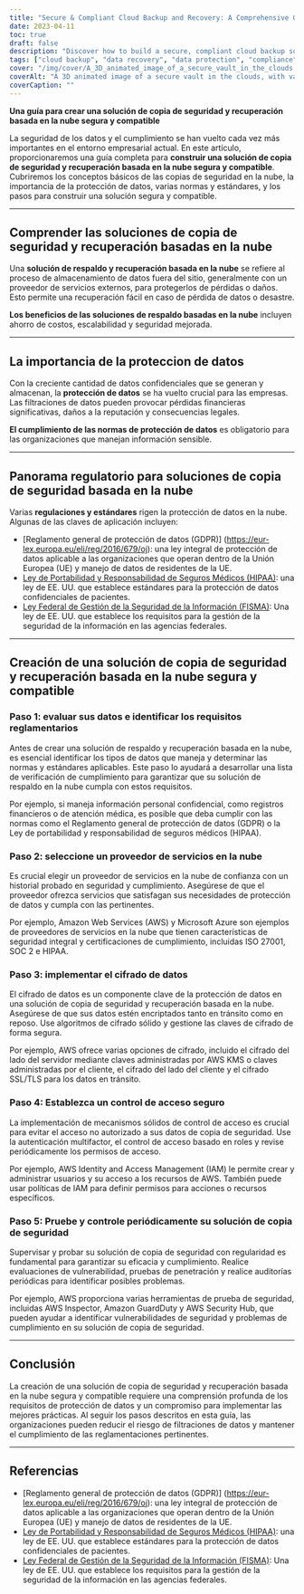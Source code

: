 ```yaml
---
title: "Secure & Compliant Cloud Backup and Recovery: A Comprehensive Guide"
date: 2023-04-11
toc: true
draft: false
description: "Discover how to build a secure, compliant cloud backup solution for data protection."
tags: ["cloud backup", "data recovery", "data protection", "compliance", "GDPR", "HIPAA", "FISMA", "cloud service provider", "encryption", "access control", "security", "regulations", "standards", "best practices", "vulnerability assessment", "penetration testing", "audits", "risk management", "scalability", "monitoring"]
cover: "/img/cover/A_3D_animated_image_of_a_secure_vault_in_the_clouds.png"
coverAlt: "A 3D animated image of a secure vault in the clouds, with various regulatory icons (GDPR, HIPAA, FISMA) floating around it and a shield symbolizing data protection."
coverCaption: ""
---
```


**Una guía para crear una solución de copia de seguridad y recuperación basada en la nube segura y compatible**  La seguridad de los datos y el cumplimiento se han vuelto cada vez más importantes en el entorno empresarial actual. En este artículo, proporcionaremos una guía completa para **construir una solución de copia de seguridad y recuperación basada en la nube segura y compatible**. Cubriremos los conceptos básicos de las copias de seguridad en la nube, la importancia de la protección de datos, varias normas y estándares, y los pasos para construir una solución segura y compatible.  ______  ## Comprender las soluciones de copia de seguridad y recuperación basadas en la nube  Una **solución de respaldo y recuperación basada en la nube** se refiere al proceso de almacenamiento de datos fuera del sitio, generalmente con un proveedor de servicios externos, para protegerlos de pérdidas o daños. Esto permite una recuperación fácil en caso de pérdida de datos o desastre.  **Los beneficios de las soluciones de respaldo basadas en la nube** incluyen ahorro de costos, escalabilidad y seguridad mejorada.  ______  ## La importancia de la proteccion de datos  Con la creciente cantidad de datos confidenciales que se generan y almacenan, la **protección de datos** se ha vuelto crucial para las empresas. Las filtraciones de datos pueden provocar pérdidas financieras significativas, daños a la reputación y consecuencias legales.  **El cumplimiento de las normas de protección de datos** es obligatorio para las organizaciones que manejan información sensible.  ______  ## Panorama regulatorio para soluciones de copia de seguridad basada en la nube  Varias **regulaciones y estándares** rigen la protección de datos en la nube. Algunas de las claves de aplicación incluyen:  - [Reglamento general de protección de datos (GDPR)] (https://eur-lex.europa.eu/eli/reg/2016/679/oj): una ley integral de protección de datos aplicable a las organizaciones que operan dentro de la Unión Europea (UE) y manejo de datos de residentes de la UE. - [Ley de Portabilidad y Responsabilidad de Seguros Médicos (HIPAA)](https://www.hhs.gov/hipaa/index.html): una ley de EE. UU. que establece estándares para la protección de datos confidenciales de pacientes. - [Ley Federal de Gestión de la Seguridad de la Información (FISMA)](https://csrc.nist.gov/Projects/Risk-Management/risk-management-overview): Una ley de EE. UU. que establece los requisitos para la gestión de la seguridad de la información en las agencias federales.  ______  ## Creación de una solución de copia de seguridad y recuperación basada en la nube segura y compatible  ### Paso 1: evaluar sus datos e identificar los requisitos reglamentarios  Antes de crear una solución de respaldo y recuperación basada en la nube, es esencial identificar los tipos de datos que maneja y determinar las normas y estándares aplicables. Este paso lo ayudará a desarrollar una lista de verificación de cumplimiento para garantizar que su solución de respaldo en la nube cumpla con estos requisitos.  Por ejemplo, si maneja información personal confidencial, como registros financieros o de atención médica, es posible que deba cumplir con las normas como el Reglamento general de protección de datos (GDPR) o la Ley de portabilidad y responsabilidad de seguros médicos (HIPAA).  ### Paso 2: seleccione un proveedor de servicios en la nube  Es crucial elegir un proveedor de servicios en la nube de confianza con un historial probado en seguridad y cumplimiento. Asegúrese de que el proveedor ofrezca servicios que satisfagan sus necesidades de protección de datos y cumpla con las pertinentes.  Por ejemplo, Amazon Web Services (AWS) y Microsoft Azure son ejemplos de proveedores de servicios en la nube que tienen características de seguridad integral y certificaciones de cumplimiento, incluidas ISO 27001, SOC 2 e HIPAA.  ### Paso 3: implementar el cifrado de datos  El cifrado de datos es un componente clave de la protección de datos en una solución de copia de seguridad y recuperación basada en la nube. Asegúrese de que sus datos estén encriptados tanto en tránsito como en reposo. Use algoritmos de cifrado sólido y gestione las claves de cifrado de forma segura.  Por ejemplo, AWS ofrece varias opciones de cifrado, incluido el cifrado del lado del servidor mediante claves administradas por AWS KMS o claves administradas por el cliente, el cifrado del lado del cliente y el cifrado SSL/TLS para los datos en tránsito.  ### Paso 4: Establezca un control de acceso seguro  La implementación de mecanismos sólidos de control de acceso es crucial para evitar el acceso no autorizado a sus datos de copia de seguridad. Use la autenticación multifactor, el control de acceso basado en roles y revise periódicamente los permisos de acceso.  Por ejemplo, AWS Identity and Access Management (IAM) le permite crear y administrar usuarios y su acceso a los recursos de AWS. También puede usar políticas de IAM para definir permisos para acciones o recursos específicos.  ### Paso 5: Pruebe y controle periódicamente su solución de copia de seguridad  Supervisar y probar su solución de copia de seguridad con regularidad es fundamental para garantizar su eficacia y cumplimiento. Realice evaluaciones de vulnerabilidad, pruebas de penetración y realice auditorías periódicas para identificar posibles problemas.  Por ejemplo, AWS proporciona varias herramientas de prueba de seguridad, incluidas AWS Inspector, Amazon GuardDuty y AWS Security Hub, que pueden ayudar a identificar vulnerabilidades de seguridad y problemas de cumplimiento en su solución de copia de seguridad.  ______  ## Conclusión  La creación de una solución de copia de seguridad y recuperación basada en la nube segura y compatible requiere una comprensión profunda de los requisitos de protección de datos y un compromiso para implementar las mejores prácticas. Al seguir los pasos descritos en esta guía, las organizaciones pueden reducir el riesgo de filtraciones de datos y mantener el cumplimiento de las reglamentaciones pertinentes.  ______  ## Referencias  - [Reglamento general de protección de datos (GDPR)] (https://eur-lex.europa.eu/eli/reg/2016/679/oj): una ley integral de protección de datos aplicable a las organizaciones que operan dentro de la Unión Europea (UE) y manejo de datos de residentes de la UE. - [Ley de Portabilidad y Responsabilidad de Seguros Médicos (HIPAA)](https://www.hhs.gov/hipaa/index.html): una ley de EE. UU. que establece estándares para la protección de datos confidenciales de pacientes. - [Ley Federal de Gestión de la Seguridad de la Información (FISMA)](https://csrc.nist.gov/Projects/Risk-Management/risk-management-overview): Una ley de EE. UU. que establece los requisitos para la gestión de la seguridad de la información en las agencias federales.